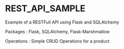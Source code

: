 # REST_API_SAMPLE
Example of a RESTFull API using Flask and SQLAlchemy

Packages : Flask, SQLAlchemy, Flask-Marshmallow

Operations : Simple CRUD Operations for a product
